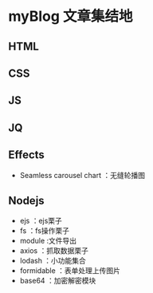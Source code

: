 # myBlog 文章集结地
## HTML

## CSS

## JS

## JQ

## Effects
- Seamless carousel chart  ：无缝轮播图

## Nodejs
- ejs    ：ejs栗子
- fs     ：fs操作栗子
- module  :文件导出
- axios   ：抓取数据栗子
- lodash   ：小功能集合
- formidable ：表单处理上传图片
- base64   ：加密解密模块